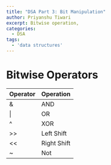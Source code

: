 ```yaml
---
title: "DSA Part 3: Bit Manipulation"
author: Priyanshu Tiwari
excerpt: Bitwise operation, 
categories:
  - DSA
tags:
  - 'data structures'
---
```


# Bitwise Operators

| Operator | Operation |
| -- | -- |
| & | AND |
| \| | OR |
| ^ | XOR |
| >> | Left Shift |
| << | Right Shift |
| ~ | Not |
